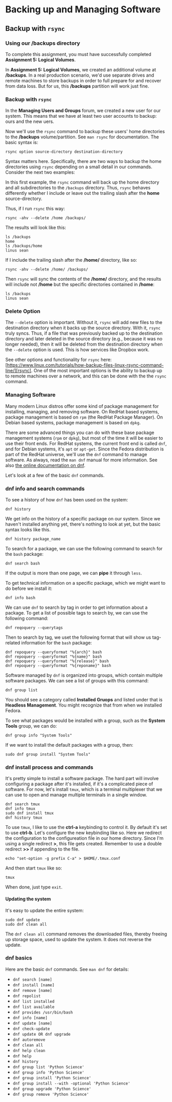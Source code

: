 # Backing up and Managing Software

## Backup with ``rsync``

### Using our /backups directory

To complete this assignment, you must have successfully completed **Assignment 5: Logical Volumes**.

In **Assignment 5: Logical Volumes**, we created an additional volume at **/backups**. In a real production scenario, we'd use separate drives and remote machines to store backups in order to full prepare for and recover from data loss. But for us, this **/backups** partition will work just fine.

### Backup with ``rsync``

In the **Managing Users and Groups** forum, we created a new user for our system. This means that we have at least two user accounts to backup: ours and the new uers.

Now we'll use the ``rsync`` command to backup these users' home directories to the **/backups** volume/partition. See ``man rsync`` for documentation. The basic syntax is:

```
rsync option source-directory destination-directory
```

Syntax matters here. Specifically, there are two ways to backup the home directories using ``rsync`` depending on a small detail in our commands. Consider the next two examples:

In this first example, the ``rsync`` command will back up the home directory and all subdirectories to the ``/backups`` directory. Thus, ``rsync`` behaves differently whether I include or leave out the trailing slash after the **home** source-directory.

Thus, if I run ``rsync`` this way:

```
rsync -ahv --delete /home /backups/
```

The results will look like this:

```
ls /backups
home
ls /backups/home
linus sean
```

If I include the trailing slash after the **/home/** directory, like so:

```
rsync -ahv --delete /home/ /backups/
```

Then ``rsync`` will sync the contents of the **/home/** directory, and the results will include not **/home** but the specific directories contained in **/home**:

```
ls /backups
linus sean
```

### Delete Option

The ``--delete`` option is important. Without it, ``rsync`` will add new files to the destination directory when it backs up the source directory. With it, ``rsync`` truly syncs. Thus, if a file that was previously backed up to the destination directory and later deleted in the source directory (e.g., because it was no longer needed), then it will be deleted from the destination directory when the ``--delete`` option is used. This is how services like Dropbox work.

See other options and functionality for ``rsync`` here: [https://www.linux.com/tutorials/how-backup-files-linux-rsync-command-line/][rsync]. One of the most important options is the ability to backup up to remote machines over a network, and this can be done with the the ``rsync`` command.

[rsync]:https://www.linux.com/tutorials/how-backup-files-linux-rsync-command-line/

### Managing Software

Many modern Linux distros offer some kind of package management for installing, managing, and removing software. On RedHat based systems, package management is based on ``rpm`` (the RedHat Package Manager). On Debian based systems, package management is based on ``dpkg``.

There are some advanced things you can do with these base package management systems (``rpm`` or ``dpkg``), but most of the time it will be easier to use their front ends. For RedHat systems, the current front end is called ``dnf``, and for Debian systems, it's ``apt`` or ``apt-get``. Since the Fedora distribution is part of the RedHat universe, we'll use the ``dnf`` command to manage software. As always, read the ``man dnf`` manual for more information. See also [the online documentation on dnf][dnfdocs].

Let's look at a few of the basic ``dnf`` commands.

[dnfdocs]:https://dnf.readthedocs.io/en/latest/command_ref.html

### dnf info and search commands

To see a history of how ``dnf`` has been used on the system:

```
dnf history
```

We get info on the history of a specific package on our system. Since we haven't installed anything yet, there's nothing to look at yet, but the basic syntax looks like this.

```
dnf history package_name
```

To search for a package, we can use the following command to search for the ``bash`` package:

```
dnf search bash
```

If the output is more than one page, we can **pipe** it through ``less``.

To get technical information on a specific package, which we might want to do before we install it:

```
dnf info bash
```

We can use ``dnf`` to search by tag in order to get information about a package. To get a list of possible tags to search by, we can use the following command:

```
dnf reqoquery --querytags
```

Then to search by tag, we uset the following format that will show us tag-related information for the ``bash`` package:

```
dnf repoquery --queryformat "%{arch}" bash
dnf repoquery --queryformat "%{name}" bash
dnf repoquery --queryformat "%{release}" bash
dnf repoquery --queryformat "%{reponame}" bash
```

Software managed by ``dnf`` is organized into groups, which contain multiple software packages. We can see a list of groups with this command:

```
dnf group list
```

You should see a category called **Installed Gruops** and listed under that is **Headless Management**. You might recognize that from when we installed Fedora.

To see what packages would be installed with a group, such as the **System Tools** group, we can do:

```
dnf group info "System Tools"
```

If we want to install the default packages with a group, then:

```
sudo dnf group install "System Tools"
```

### dnf install process and commands

It's pretty simple to install a software package. The hard part will involve configuring a package after it's installed, if it's a complicated piece of software. For now, let's install ``tmux``, which is a terminal multiplexer that we can use to open and manage multiple terminals in a single window.

```
dnf search tmux
dnf info tmux
sudo dnf install tmux
dnf history tmux
```

To use ``tmux``, I like to use the **ctrl-a** keybinding to control it. By default it's set to use **ctrl-b**. Let's configure the new keybinding like so. Here we redirect the configuration to the configureation file in our home directory. Since I'm using a single redirect **>**, this file gets created. Remember to use a double redirect **>>** if appending to the file.

```
echo "set-option -g prefix C-a" > $HOME/.tmux.conf
```

And then start ``tmux`` like so:

```
tmux
```

When done, just type ``exit``.

#### Updating the system

It's easy to update the entire system:

```
sudo dnf update
sudo dnf clean all
```

The ``dnf clean all`` command removes the downloaded files, thereby freeing up storage space, used to update the system. It does not reverse the update.

### dnf basics

Here are the basic ``dnf`` commands. See ``man dnf`` for details:

- ``dnf search [name]``
- ``dnf install [name]``
- ``dnf remove [name]``
- ``dnf repolist``
- ``dnf list installed``
- ``dnf list available``
- ``dnf provides /usr/bin/bash``
- ``dnf info [name]``
- ``dnf update [name]``
- ``dnf check-update``
- ``dnf update OR dnf upgrade``
- ``dnf autoremove``
- ``dnf clean all``
- ``dnf help clean``
- ``dnf help``
- ``dnf history``
- ``dnf group list 'Python Science'``
- ``dnf group info 'Python Science'``
- ``dnf group install 'Python Science'``
- ``dnf group install --with -optional 'Python Science'``
- ``dnf group upgrade 'Python Science'``
- ``dnf group remove 'Python Science'``

